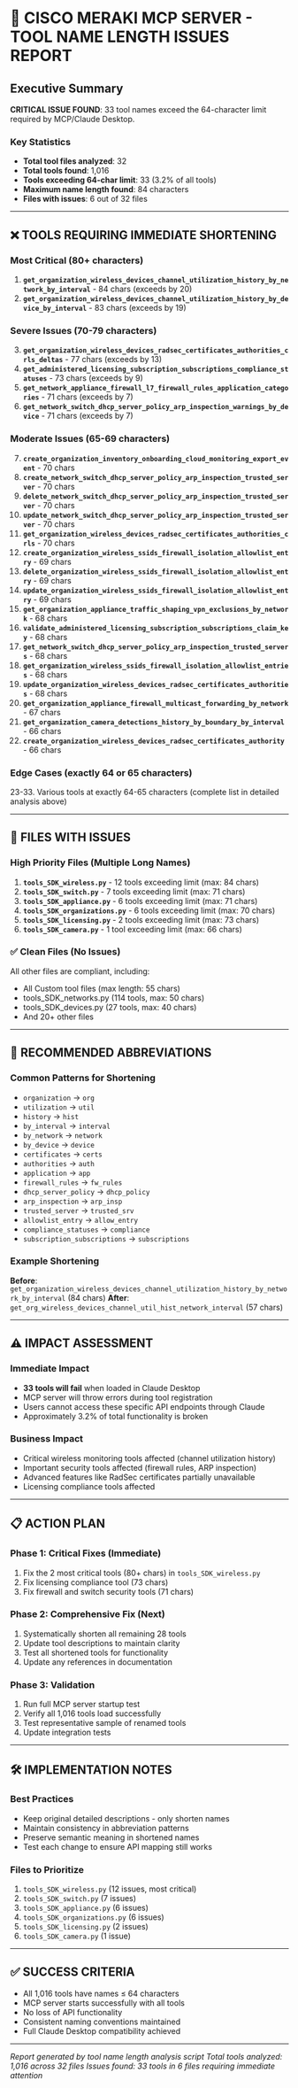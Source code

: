 # 🚨 CISCO MERAKI MCP SERVER - TOOL NAME LENGTH ISSUES REPORT

## Executive Summary
**CRITICAL ISSUE FOUND**: 33 tool names exceed the 64-character limit required by MCP/Claude Desktop.

### Key Statistics
- **Total tool files analyzed**: 32
- **Total tools found**: 1,016 
- **Tools exceeding 64-char limit**: 33 (3.2% of all tools)
- **Maximum name length found**: 84 characters
- **Files with issues**: 6 out of 32 files

---

## ❌ TOOLS REQUIRING IMMEDIATE SHORTENING

### Most Critical (80+ characters)
1. **`get_organization_wireless_devices_channel_utilization_history_by_network_by_interval`** - 84 chars (exceeds by 20)
2. **`get_organization_wireless_devices_channel_utilization_history_by_device_by_interval`** - 83 chars (exceeds by 19)

### Severe Issues (70-79 characters)
3. **`get_organization_wireless_devices_radsec_certificates_authorities_crls_deltas`** - 77 chars (exceeds by 13)
4. **`get_administered_licensing_subscription_subscriptions_compliance_statuses`** - 73 chars (exceeds by 9)
5. **`get_network_appliance_firewall_l7_firewall_rules_application_categories`** - 71 chars (exceeds by 7)
6. **`get_network_switch_dhcp_server_policy_arp_inspection_warnings_by_device`** - 71 chars (exceeds by 7)

### Moderate Issues (65-69 characters)
7. **`create_organization_inventory_onboarding_cloud_monitoring_export_event`** - 70 chars
8. **`create_network_switch_dhcp_server_policy_arp_inspection_trusted_server`** - 70 chars
9. **`delete_network_switch_dhcp_server_policy_arp_inspection_trusted_server`** - 70 chars
10. **`update_network_switch_dhcp_server_policy_arp_inspection_trusted_server`** - 70 chars
11. **`get_organization_wireless_devices_radsec_certificates_authorities_crls`** - 70 chars
12. **`create_organization_wireless_ssids_firewall_isolation_allowlist_entry`** - 69 chars
13. **`delete_organization_wireless_ssids_firewall_isolation_allowlist_entry`** - 69 chars
14. **`update_organization_wireless_ssids_firewall_isolation_allowlist_entry`** - 69 chars
15. **`get_organization_appliance_traffic_shaping_vpn_exclusions_by_network`** - 68 chars
16. **`validate_administered_licensing_subscription_subscriptions_claim_key`** - 68 chars
17. **`get_network_switch_dhcp_server_policy_arp_inspection_trusted_servers`** - 68 chars
18. **`get_organization_wireless_ssids_firewall_isolation_allowlist_entries`** - 68 chars
19. **`update_organization_wireless_devices_radsec_certificates_authorities`** - 68 chars
20. **`get_organization_appliance_firewall_multicast_forwarding_by_network`** - 67 chars
21. **`get_organization_camera_detections_history_by_boundary_by_interval`** - 66 chars
22. **`create_organization_wireless_devices_radsec_certificates_authority`** - 66 chars

### Edge Cases (exactly 64 or 65 characters)
23-33. Various tools at exactly 64-65 characters (complete list in detailed analysis above)

---

## 📁 FILES WITH ISSUES

### High Priority Files (Multiple Long Names)
1. **`tools_SDK_wireless.py`** - 12 tools exceeding limit (max: 84 chars)
2. **`tools_SDK_switch.py`** - 7 tools exceeding limit (max: 71 chars)
3. **`tools_SDK_appliance.py`** - 6 tools exceeding limit (max: 71 chars)
4. **`tools_SDK_organizations.py`** - 6 tools exceeding limit (max: 70 chars)
5. **`tools_SDK_licensing.py`** - 2 tools exceeding limit (max: 73 chars)
6. **`tools_SDK_camera.py`** - 1 tool exceeding limit (max: 66 chars)

### ✅ Clean Files (No Issues)
All other files are compliant, including:
- All Custom tool files (max length: 55 chars)
- tools_SDK_networks.py (114 tools, max: 50 chars)
- tools_SDK_devices.py (27 tools, max: 40 chars)
- And 20+ other files

---

## 🔧 RECOMMENDED ABBREVIATIONS

### Common Patterns for Shortening
- `organization` → `org`
- `utilization` → `util` 
- `history` → `hist`
- `by_interval` → `interval`
- `by_network` → `network`
- `by_device` → `device`
- `certificates` → `certs`
- `authorities` → `auth`
- `application` → `app`
- `firewall_rules` → `fw_rules`
- `dhcp_server_policy` → `dhcp_policy`
- `arp_inspection` → `arp_insp`
- `trusted_server` → `trusted_srv`
- `allowlist_entry` → `allow_entry`
- `compliance_statuses` → `compliance`
- `subscription_subscriptions` → `subscriptions`

### Example Shortening
**Before**: `get_organization_wireless_devices_channel_utilization_history_by_network_by_interval` (84 chars)
**After**: `get_org_wireless_devices_channel_util_hist_network_interval` (57 chars)

---

## ⚠️ IMPACT ASSESSMENT

### Immediate Impact
- **33 tools will fail** when loaded in Claude Desktop
- MCP server will throw errors during tool registration
- Users cannot access these specific API endpoints through Claude
- Approximately 3.2% of total functionality is broken

### Business Impact
- Critical wireless monitoring tools affected (channel utilization history)
- Important security tools affected (firewall rules, ARP inspection)
- Advanced features like RadSec certificates partially unavailable
- Licensing compliance tools affected

---

## 📋 ACTION PLAN

### Phase 1: Critical Fixes (Immediate)
1. Fix the 2 most critical tools (80+ chars) in `tools_SDK_wireless.py`
2. Fix licensing compliance tool (73 chars)
3. Fix firewall and switch security tools (71 chars)

### Phase 2: Comprehensive Fix (Next)  
1. Systematically shorten all remaining 28 tools
2. Update tool descriptions to maintain clarity
3. Test all shortened tools for functionality
4. Update any references in documentation

### Phase 3: Validation
1. Run full MCP server startup test
2. Verify all 1,016 tools load successfully
3. Test representative sample of renamed tools
4. Update integration tests

---

## 🛠️ IMPLEMENTATION NOTES

### Best Practices
- Keep original detailed descriptions - only shorten names
- Maintain consistency in abbreviation patterns
- Preserve semantic meaning in shortened names
- Test each change to ensure API mapping still works

### Files to Prioritize
1. `tools_SDK_wireless.py` (12 issues, most critical)
2. `tools_SDK_switch.py` (7 issues)
3. `tools_SDK_appliance.py` (6 issues) 
4. `tools_SDK_organizations.py` (6 issues)
5. `tools_SDK_licensing.py` (2 issues)
6. `tools_SDK_camera.py` (1 issue)

---

## ✅ SUCCESS CRITERIA
- All 1,016 tools have names ≤ 64 characters
- MCP server starts successfully with all tools
- No loss of API functionality
- Consistent naming conventions maintained
- Full Claude Desktop compatibility achieved

---

*Report generated by tool name length analysis script*
*Total tools analyzed: 1,016 across 32 files*
*Issues found: 33 tools in 6 files requiring immediate attention*